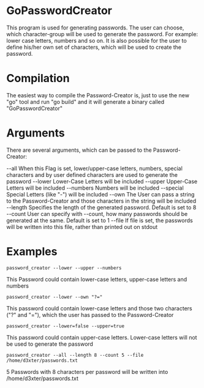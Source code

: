 GoPasswordCreator
=================

This program is used for generating passwords.
The user can choose, which character-group will be used to generate the password.
For example: lower case letters, numbers and so on.
It is also possible for the user to define his/her own set of characters, which will be used to create the password.


Compilation
===========

The easiest way to compile the Password-Creator is, just to use the new "go" tool and run "go build" 
and it will generate a binary called "GoPasswordCreator"


Arguments
=========

There are several arguments, which can be passed to the Password-Creator:

--all		When this Flag is set, lower/upper-case letters, numbers, special characters and by user defined characters are used to generate the password
--lower		Lower-Case Letters will be included
--upper		Upper-Case Letters will be included
--numbers   	Numbers will be included
--special	Special Letters (like "-") will be included
--own		The User can pass a string to the Password-Creator and those characters in the string will be included
--length 	Specifies the length of the generated password. Default is set to 8
--count		User can specify with --count, how many passwords should be generated at the same. Default is set to 1
--file		If file is set, the passwords will be written into this file, rather than printed out on stdout


Examples
========

	password_creator --lower --upper --numbers
This Password could contain lower-case letters, upper-case letters and numbers

	password_creator --lower --own "?="
This password could contain lower-case letters and those two characters ("?" and "="), which the user has passed to the Password-Creator

	password_creator --lower=false --upper=true
This password could contain upper-case letters. Lower-case letters will not be used to generate the password

	password_creator --all --length 8 --count 5 --file /home/d3xter/passwords.txt
5 Passwords with 8 characters per password will be written into /home/d3xter/passwords.txt
